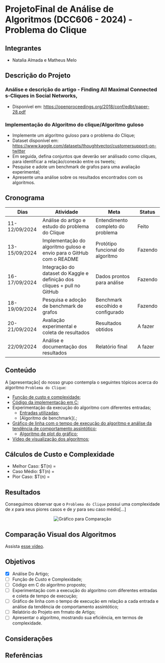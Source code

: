 # ProjetoFinal de Análise de Algoritmos (DCC606 - 2024) - Problema do Clique
## Integrantes
- Natalia Almada e Matheus Melo

## Descrição do Projeto
### Análise e descrição do  artigo - Finding All Maximal Connected s-Cliques in Social Networks,
* Disponível em: https://openproceedings.org/2018/conf/edbt/paper-28.pdf
  
### Implementação do Algoritmo do clique/Algoritmo guloso

* Implemente um algoritmo guloso para o problema do Clique;
* Dataset disponível em: https://www.kaggle.com/datasets/thoughtvector/customersupport-on-twitter
* Em seguida, defina conjuntos que deverão ser análisado como cliques, para identificar a relação/conexão entre os tweets;
* Pesquise e adote um benchmark de grafos para uma avaliação experimental;
* Apresente uma análise sobre os resultados encontrados com os algoritmos.
  
## Cronograma
| Dias           | Atividade                                             | Meta                            | Status    |
|----------------|-------------------------------------------------------|----------------------------------|-----------|
| 11-12/09/2024  | Análise do artigo e estudo do problema do Clique       | Entendimento completo do problema | Feito     |
| 13-15/09/2024  | Implementação do algoritmo guloso e envio para o GitHub com o README | Protótipo funcional do algoritmo | Fazendo   |
| 16-17/09/2024  | Integração do dataset do Kaggle e definição dos cliques + pull no GitHub | Dados prontos para análise       | Fazendo   |
| 18-19/09/2024  | Pesquisa e adoção de benchmark de grafos               | Benchmark escolhido e configurado | Fazendo   |
| 20-21/09/2024  | Avaliação experimental e coleta de resultados          | Resultados obtidos               | A fazer   |
| 22/09/2024     | Análise e documentação dos resultados                  | Relatório final                  | A fazer   |



## Conteúdo
A [apresentação] do nosso grupo contempla o seguintes tópicos acerca do algoritmo `Problema do Clique`:

- [Função de custo e complexidade]();
- [Código da implementação em C]();
- Experimentação da execução do algoritmo com diferentes entradas;
    - [Entradas utilizadas](.);
    - [Algoritmo de benchmark](.;
- [Gráfico de linha com o tempo de execução do algoritmo e análise da tendência de comportamento assintótico](#resultados);
    - [Algoritmo de plot do gráfico](.);
- [Vídeo de visualização dos algoritmos]();

## Cálculos de Custo e Complexidade

- Melhor Caso: $T(n) = 
- Caso Médio: $T(n) = 
- Pior Caso: $T(n) = 


## Resultados

Conseguimos observar que o `Problema do Clique` possui uma complexidade de $`x`$ para seus piores casos  e de $`y`$ para seu caso médio[...]
<div align="center">

![Gráfico para Comparação](.)

</div>

## Comparação Visual dos Algoritmos

Assista [esse vídeo](.).

## Objetivos

- [X] Análise Do Artigo;
- [ ] Função de Custo e Complexidade;
- [ ] Código em C do algoritmo proposto;
- [ ] Experimentação com a execução do algoritmo com diferentes entradas e coleta de tempo de execução;
- [ ] Gráfico de linha com o tempo de execução em relação a cada entrada e análise da tendência de comportamento assintótico;
- [ ] Relatório do Projeto em frmato de Artigo;
- [ ] Apresentar o algoritmo, mostrando sua eficiência, em termos de complexidade.

## Considerações

## Referências

